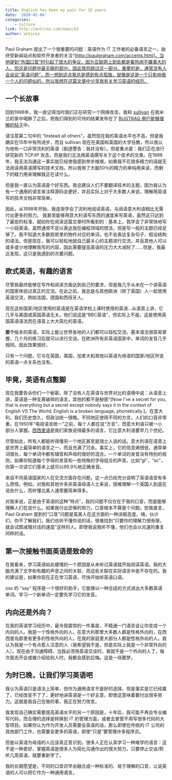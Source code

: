 ```yaml
---
title: English has been my pain for 15 years
date: '2020-02-04'
categories:
    - Culture
link: http://antirez.com/news/61
author: antirez
---
```


Paul Graham 提出了一个很重要的问题：英语作为 IT 工作者的必备语言之一，始终受新闻站点和软件开发者的关注^[http://paulgraham.com/accents.html]。当他提到“外国口音”时引起了很大的争议，因为互联网上到处都是看热闹不嫌事大的人，但这是问题中最无聊的部分，因此我将跳过这一部分。重要的是，通常没有人会谈论“英语问题”，而一想到这点我总是感到有点孤独，就像是这是一个只影响我一个人的问题似的，所以我想在这篇文章中分享我有关学习英语的经历。

一个长故事
---

回到1998年，我一直记得当时我们正在研究一个网络攻击，我和 [sullivan](http://www.isg.rhul.ac.uk/sullivan/) 在我米兰的家中喝醉了之后，把我们得到的可怜的结果发布在了 [BUGTRAQ 用户能够理解的帖子](http://seclists.org/bugtraq/1998/Dec/79)中。

请注意第二句中的 “Instead all others”。虽然现在我的英语水平也不高，但是我确实在15年中有所进步，而且 sullivan 现在在美国和英国的大学任教，所以我认为他有一口非常流利的英语（剧透警告：我并没有）。但是重点是：我们正在进行研究新的 TCP/IP 攻击，但是我们无法用英语撰写关于这个技术的文章。在1998年，我无法沟通这一事实就已经使我感到举步维艰，如果我不花很多精力的话就无法阅读用英语撰写的技术文档，所以我用了大脑50％的精力的单纯用来读，而剩下的精力用来理解我正在读什么。

但是我一直认为英语是个好东西。我总建议人们不要翻译技术的主题，因为我认为有一个通用的语言来注释源码会更好，并且实际上对于大多数人来说，理解用英语写的技术文档非常简单。

因此，从1998年开始，我逐渐学会了流利地阅读英语，与阅读意大利语相比无需付出更多的努力。
我甚至能够用意大利语写东西的速度来写英语，虽然这只达到了最低的标准，就如你在阅读这篇文章时所看到的：基本上，我学会了非常快地写一小段英语，虽然通常不足以表达我在编程领域的想法，但是写一般的主题已经足够了。我不知道大多数厨房里的物件对应的单词，也不会表达复杂句子、假设结构的语法。但是现在，我可以轻松地就自己最关心的主题进行交流，并且其他人可以或多或少地理解我写的内容，因此需要提高英语的压力大大减轻了……但是，我最近发现，这只是我遇到的次要问题。

欧式英语，有趣的语言
---

尽管我最终能够在写作和阅读方面达到自己的要求，但是我几乎从未在一个讲英语的国家体验过真正的交流。在此之前，我总是与其他欧洲（除了英国）人一起使用英语交流，例如法国，德国和西班牙人。

现在这些国家/地区使用的英语是在英语学校上课时使用的英语...从语音上讲，它几乎与美国或英国英语无关。他们说这是“BBC英语”，但实际上不是。这是使用英国英语语法而在语音上大大简化的英语。

**那个**版本的英语，实际上能让世界各地的人们都可以轻松交流。基本语法很容易掌握，几个月的练习后就可以进行交谈。在欧洲所有非英语国家中，单词的发音几乎相同，因此效果很好。

只有一个问题，它与在英国，美国，加拿大和其他以英语为母语的国家/地区所说的英语一点关系也没有。

毕竟，英语有点蹩脚
---

现在我要告诉你们一个秘密，除了没有人在英语与世界对比的语境中说：从语音上讲，英语是一种支离破碎的语言，其他的都不是秘密^[Now I've a secret for you, that is everything but a secret except nobody says it in the context of English VS The World: English is a broken language, phonetically.]。在意大利，我们历史悠久，但政治统一很晚。不同地区使用不同的方言，人们的口音非常重。在1950年“电视语言统一”之前，每个人都在说“方言”，而意大利语只被一小部分人掌握。[西西里语](http://en.wikipedia.org/wiki/Sicilian_language)是我们家族说得最多的语言，它比意大利语要早几个世纪。

尽管如此，所有人都能听得懂另一个地区甚至是瑞士人说的话。意大利语在语音上是世界上最简单的语言之一，而且充满了冗余。事实上，它的信息熵很低，通常单词很长，每个单词中都有辅音和声母的很好的混合。一个单词的发音没有特别的规则，如果你知道每个字母的发音和一些特殊的字母组合的声音，比如“gl<vocal>”，“sc<vocal>”，你第一次读它们基本上就可以99.9%地正确发音。

来自不同英语国家的人在交流方面存在问题，这一点已经充分说明了英语语音有多么奇怪。例如，对我和其他许多非英语母语人士来说，很难理解一个英国人到底在说些什么，而听懂北美人通常要简单得多。

对我来说，正是由于英语的这种“特点”，我的问题不仅仅在于我的口音，而是能够理解人们在说什么。如果我付出足够的努力，口音根本不算是个问题。恕我直言，Paul Graham 提到的“口音”问题是英美人在这方面的一种消极态度，嗨，伙计们，你不了解我们，我们也听不懂你说的话，很难找到“只要你的理解力很有限，就会试图减慢对话的速度”这样的人。即使我说我听不懂，他们也会以光速的重复同样的话。

第一次接触书面英语是致命的
---

在我看来，学习英语如此缓慢的一个原因是从未听过英语就开始阅读英语。我的大脑充满了文字和有趣的声音之间的关联，而这些关联在实际语言中是不存在的。我的建议是，如果你现在正在学习英语，尽快开始听英语口语。

osx 的 “say” 程序是一个很好的助手，它能够以一种合适的方式说出大多数英语单词。学习一个新单词一定要先学习它的发音。

内向还是外向？
---

在我的英语学习经历中，最令我震惊的一件事是，不精通一门语言会让你变成一个内向的人。我是一个性格外向的人，在意大利那里大多数人都是性格外向的，在西西里岛那里有更多的性格外向的人，在我的家庭里大部分人都是性格外向的人。我认为我是一个有点惹人注意的人（我希望我不是，但是实际上我是一个非常外向的人）。现在由于沟通障碍，当我必须用英语交谈时，我就不是一个外向的人了，每次我去开会或被介绍给别人时，我都会感到后悔。这是一场噩梦。

为时已晚，让我们学习英语吧
---

我认为英语只是语法上简单，但作为通用语言不是好的选择。但是事实是它已经赢了，已经改变不了了，更好地讲英语是一个好主意，即使这意味着要付出很多努力。这就是我自己在做的事，我正在努力改变。

我发现自己确实需要提高英语水平的另一个原因是，十年后，我可能不再会专业编写代码，而合理的选择是转换到 IT 的管理方面，或者去掌管不用写很多代码的大型项目。如果你认为作为开发人员需要会英语的话，那么即使在传统的 IT 公司的其他部门工作，也需要会更多的英语，即使“只是”要管理许多程序员。

但是以英语为母语的人应该真正意识到，很多人正在认真学习一种难学的语言：这不是一种爱好，掌握英语是很多人为简化沟通作出的很大努力。只要停止交谈/聆听几周英语，就要重新学了。

我的长期愿望是，不同的口音迟早会融合成一种标准的、易于理解的口音，让说英语的人可以把它作为一种通用语言。